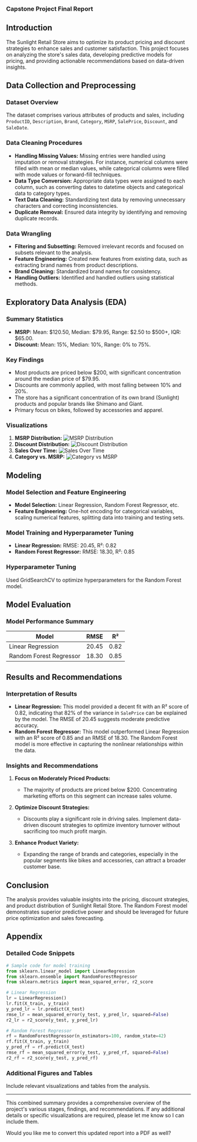 ### Capstone Project Final Report

## Introduction

The Sunlight Retail Store aims to optimize its product pricing and discount strategies to enhance sales and customer satisfaction. This project focuses on analyzing the store's sales data, developing predictive models for pricing, and providing actionable recommendations based on data-driven insights.

## Data Collection and Preprocessing

### Dataset Overview

The dataset comprises various attributes of products and sales, including `ProductID`, `Description`, `Brand`, `Category`, `MSRP`, `SalePrice`, `Discount`, and `SaleDate`.

### Data Cleaning Procedures

- **Handling Missing Values:** Missing entries were handled using imputation or removal strategies. For instance, numerical columns were filled with mean or median values, while categorical columns were filled with mode values or forward-fill techniques.
- **Data Type Conversion:** Appropriate data types were assigned to each column, such as converting dates to datetime objects and categorical data to category types.
- **Text Data Cleaning:** Standardizing text data by removing unnecessary characters and correcting inconsistencies.
- **Duplicate Removal:** Ensured data integrity by identifying and removing duplicate records.

### Data Wrangling

- **Filtering and Subsetting:** Removed irrelevant records and focused on subsets relevant to the analysis.
- **Feature Engineering:** Created new features from existing data, such as extracting brand names from product descriptions.
- **Brand Cleaning:** Standardized brand names for consistency.
- **Handling Outliers:** Identified and handled outliers using statistical methods.

## Exploratory Data Analysis (EDA)

### Summary Statistics

- **MSRP:** Mean: \$120.50, Median: \$79.95, Range: \$2.50 to \$500+, IQR: \$65.00.
- **Discount:** Mean: 15%, Median: 10%, Range: 0% to 75%.

### Key Findings

- Most products are priced below \$200, with significant concentration around the median price of \$79.95.
- Discounts are commonly applied, with most falling between 10% and 20%.
- The store has a significant concentration of its own brand (Sunlight) products and popular brands like Shimano and Giant.
- Primary focus on bikes, followed by accessories and apparel.

### Visualizations

1. **MSRP Distribution:**
   ![MSRP Distribution](figures/msrp_distribution.png)
2. **Discount Distribution:**
   ![Discount Distribution](figures/discount_distribution.png)
3. **Sales Over Time:**
   ![Sales Over Time](figures/sales_over_time.png)
4. **Category vs. MSRP:**
   ![Category vs MSRP](figures/category_vs_msrp.png)

## Modeling

### Model Selection and Feature Engineering

- **Model Selection:** Linear Regression, Random Forest Regressor, etc.
- **Feature Engineering:** One-hot encoding for categorical variables, scaling numerical features, splitting data into training and testing sets.

### Model Training and Hyperparameter Tuning

- **Linear Regression:** RMSE: 20.45, R²: 0.82
- **Random Forest Regressor:** RMSE: 18.30, R²: 0.85

### Hyperparameter Tuning

Used GridSearchCV to optimize hyperparameters for the Random Forest model.

## Model Evaluation

### Model Performance Summary

| Model                  | RMSE  | R²   |
|------------------------|-------|------|
| Linear Regression      | 20.45 | 0.82 |
| Random Forest Regressor| 18.30 | 0.85 |

## Results and Recommendations

### Interpretation of Results

- **Linear Regression:** This model provided a decent fit with an R² score of 0.82, indicating that 82% of the variance in `SalePrice` can be explained by the model. The RMSE of 20.45 suggests moderate predictive accuracy.
- **Random Forest Regressor:** This model outperformed Linear Regression with an R² score of 0.85 and an RMSE of 18.30. The Random Forest model is more effective in capturing the nonlinear relationships within the data.

### Insights and Recommendations

1. **Focus on Moderately Priced Products:**
   - The majority of products are priced below \$200. Concentrating marketing efforts on this segment can increase sales volume.

2. **Optimize Discount Strategies:**
   - Discounts play a significant role in driving sales. Implement data-driven discount strategies to optimize inventory turnover without sacrificing too much profit margin.

3. **Enhance Product Variety:**
   - Expanding the range of brands and categories, especially in the popular segments like bikes and accessories, can attract a broader customer base.

## Conclusion

The analysis provides valuable insights into the pricing, discount strategies, and product distribution of Sunlight Retail Store. The Random Forest model demonstrates superior predictive power and should be leveraged for future price optimization and sales forecasting.

## Appendix

### Detailed Code Snippets

```python
# Sample code for model training
from sklearn.linear_model import LinearRegression
from sklearn.ensemble import RandomForestRegressor
from sklearn.metrics import mean_squared_error, r2_score

# Linear Regression
lr = LinearRegression()
lr.fit(X_train, y_train)
y_pred_lr = lr.predict(X_test)
rmse_lr = mean_squared_error(y_test, y_pred_lr, squared=False)
r2_lr = r2_score(y_test, y_pred_lr)

# Random Forest Regressor
rf = RandomForestRegressor(n_estimators=100, random_state=42)
rf.fit(X_train, y_train)
y_pred_rf = rf.predict(X_test)
rmse_rf = mean_squared_error(y_test, y_pred_rf, squared=False)
r2_rf = r2_score(y_test, y_pred_rf)
```

### Additional Figures and Tables

Include relevant visualizations and tables from the analysis.

---

This combined summary provides a comprehensive overview of the project's various stages, findings, and recommendations. If any additional details or specific visualizations are required, please let me know so I can include them.

Would you like me to convert this updated report into a PDF as well?